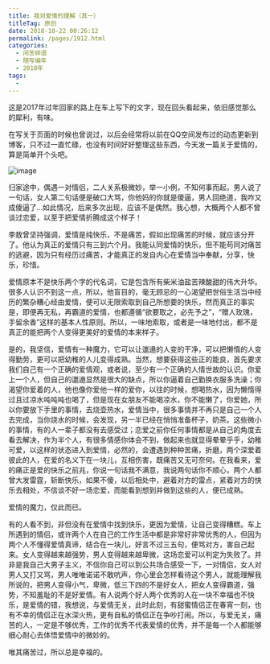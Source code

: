 ```yaml
---
title: 我对爱情的理解（其一）
titleTag: 原创
date: 2018-10-22 00:26:12
permalink: /pages/1912.html
categories:
  - 闲言碎语
  - 随写编年
  - 2018年
tags:
  - 
---
```


这是2017年过年回家的路上在车上写下的文字，现在回头看起来，依旧感觉那么的犀利，有味。

在写关于页面的时候也曾说过，以后会经常将以前在QQ空间发布过的动态更新到博客，只不过一直忙碌，也没有时间好好整理这些东西，今天发一篇关于爱情的，算是简单开个头吧。

![image](http://t.eryajf.net/imgs/2021/09/aee0e8072d20061c.jpg)

归家途中，偶遇一对情侣，二人关系极微妙，举一小例，不知何事而起，男人说了一句话，女人第二句话便是破口大骂，你他妈的你就是傻逼，男人回绝道，我咋又成傻逼了…如此情况，后来多次出现，应该不是偶然。我心想，大概两个人都不曾谈过恋爱，以至于把爱情折腾成这个样子！

李敖曾坚持强调，爱情是纯快乐，不是痛苦，假如出现痛苦的时候，就应该分开了。他认为真正的爱情只有三到六个月。我能认同爱情的快乐，但不能苟同对痛苦的逃避，因为只有经历过痛苦，才能真正的发自内心在爱情当中奉献，分享，快乐，珍惜。

爱情原本不是快乐两个字的代名词，它是包含所有柴米油盐苦辣酸甜的伟大升华。很多人认识不到这一点，所以，他盲目的，毫无顾忌的一心渴望把世俗生活当中经历的繁杂糟心经由爱情，便可以无限索取到自己所想要的快乐，然而真正的事实是，即便再无私，再霸道的爱情，也都遵循“欲要取之，必先予之”，“赠人玫瑰，手留余香”这样的基本人性原则。所以，一味地索取，或者是一味地付出，都不是真正的能把两个人变得更美好的爱情的本来样子。

是的，我坚信，爱情有一种魔力，它可以让邋遢的人变的干净，可以把懒惰的人变得勤劳，更可以把幼稚的人儿变得成熟。当然，想要获得这些正的能良，首先要求我们自己有一个正确的爱情观，或者说，至少有一个正确的人情世故的认识。你爱上一个人，但自己的邋遢显然是很大的缺点，所以你逼着自己勤换衣服多洗澡；你渴望你爱着的人，他也像你爱他一样的爱你，以往的时候，想喝热水，因为懒惰得过且过凉水吨吨吨也喝了，但是现在女朋友不能喝凉水，你不能懒了，你爱她，所以你要放下手里的事情，去烧壶热水，爱情当中，很多事情并不再只是自己一个人去完成，当你烧水的时候，会发现，另一半已经在悄悄准备杯子，奶茶。这些微小的事情，有的人一辈子都没有去感受过；恋爱之前你任何事情都是从自己的角度去看去解决，作为半个人，有很多情感你体会不到，做起来也就显得晕晕乎乎，幼稚可爱，以这样的状态进入到爱情，必然的，会遭遇到种种苦痛，折磨，两个深爱着彼此的人，在爱的名义下在一块儿，互相伤害，既痛苦又无可奈何。在我看来，爱的痛正是爱的快乐之前兆，你说一句话我不满意，我说两句话你不顺心，两个人都曾大发雷霆，斩断快乐，如果不傻，以后相处中，避着对方的雷点，紧着对方的快乐去相处，不信谈不好一场恋爱，而能看到想到并做到这些的人，便已成熟。

爱情的魔力，仅此而已。

有的人看不到，非但没有在爱情中找到快乐，更因为爱情，让自己变得糟糕。车上所遇到的情侣，或许两个人在自己的工作生活中都是非常好非常优秀的人，但因为两个人不懂得爱情真谛，结合在一块儿，好言不过三五句，便骂对方，害自己起来。女人变得越来越强势，男人变得越来越卑微，这场恋爱可以判定为失败了。并非是我自己大男子主义，不信你自己可以到公共场合感受一下，一对情侣，女人对男人又打又骂，男人唯唯诺诺不敢吭声，你心里会怎样看待这个男人，就能理解我所说的，把男人变得小气，卑微，低三下四的不是好女人，把女人变得霸道，强势，不知羞耻的不是好爱情。有人说两个好人两个优秀的人在一块不幸福也不快乐，是爱情的错，我想说，与爱情无关，此时此刻，有甜蜜情侣正在春宵一刻，也有不幸的情侣正在水深火热，更有自私的情侣正在争吵打闹。所以，与爱无关，痛苦的人，一定是不够优秀，工作的优秀不代表爱情的优秀，并不是每一个人都能够细心耐心去体悟爱情中的微妙的。

唯其痛苦过，所以总是幸福的。
